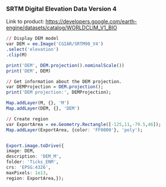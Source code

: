 ### SRTM Digital Elevation Data Version 4

Link to product: https://developers.google.com/earth-engine/datasets/catalog/WORLDCLIM_V1_BIO 

```r
// Display DEM model
var DEM = ee.Image('CGIAR/SRTM90_V4')
.select('elevation')
.clip(M)

print('DEM', DEM.projection().nominalScale())
print('DEM', DEM)

// Get information about the DEM projection.
var DEMProjection = DEM.projection();
print('DEM projection:', DEMProjection);

Map.addLayer(M, {}, 'M')
Map.addLayer(DEM, {}, 'DEM')

// Create region
var ExportArea = ee.Geometry.Rectangle([-125,11,-79.5,46]);
Map.addLayer(ExportArea, {color: 'FF0000'}, 'poly');


Export.image.toDrive({
image: DEM, 
description: 'DEM_M',
folder: 'Ticks_ENM',
crs: 'EPSG:4326', 
maxPixels: 1e13, 
region: ExportArea,});
```
